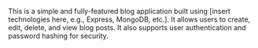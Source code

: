  This is a simple and fully-featured blog application built using [insert technologies here, e.g., Express, MongoDB, etc.]. It allows users to create, edit, delete, and view blog posts. It also supports user authentication and password hashing for security.
